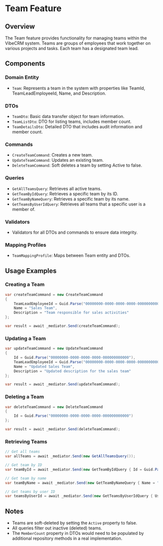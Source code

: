 # Team Feature

## Overview
The Team feature provides functionality for managing teams within the VibeCRM system. Teams are groups of employees that work together on various projects and tasks. Each team has a designated team lead.

## Components

### Domain Entity
- `Team`: Represents a team in the system with properties like TeamId, TeamLeadEmployeeId, Name, and Description.

### DTOs
- `TeamDto`: Basic data transfer object for team information.
- `TeamListDto`: DTO for listing teams, includes member count.
- `TeamDetailsDto`: Detailed DTO that includes audit information and member count.

### Commands
- `CreateTeamCommand`: Creates a new team.
- `UpdateTeamCommand`: Updates an existing team.
- `DeleteTeamCommand`: Soft deletes a team by setting Active to false.

### Queries
- `GetAllTeamsQuery`: Retrieves all active teams.
- `GetTeamByIdQuery`: Retrieves a specific team by its ID.
- `GetTeamByNameQuery`: Retrieves a specific team by its name.
- `GetTeamsByUserIdQuery`: Retrieves all teams that a specific user is a member of.

### Validators
- Validators for all DTOs and commands to ensure data integrity.

### Mapping Profiles
- `TeamMappingProfile`: Maps between Team entity and DTOs.

## Usage Examples

### Creating a Team
```csharp
var createTeamCommand = new CreateTeamCommand
{
    TeamLeadEmployeeId = Guid.Parse("00000000-0000-0000-0000-000000000000"),
    Name = "Sales Team",
    Description = "Team responsible for sales activities"
};

var result = await _mediator.Send(createTeamCommand);
```

### Updating a Team
```csharp
var updateTeamCommand = new UpdateTeamCommand
{
    Id = Guid.Parse("00000000-0000-0000-0000-000000000000"),
    TeamLeadEmployeeId = Guid.Parse("00000000-0000-0000-0000-000000000000"),
    Name = "Updated Sales Team",
    Description = "Updated description for the sales team"
};

var result = await _mediator.Send(updateTeamCommand);
```

### Deleting a Team
```csharp
var deleteTeamCommand = new DeleteTeamCommand
{
    Id = Guid.Parse("00000000-0000-0000-0000-000000000000")
};

var result = await _mediator.Send(deleteTeamCommand);
```

### Retrieving Teams
```csharp
// Get all teams
var allTeams = await _mediator.Send(new GetAllTeamsQuery());

// Get team by ID
var teamById = await _mediator.Send(new GetTeamByIdQuery { Id = Guid.Parse("00000000-0000-0000-0000-000000000000") });

// Get team by name
var teamByName = await _mediator.Send(new GetTeamByNameQuery { Name = "Sales Team" });

// Get teams by user ID
var teamsByUserId = await _mediator.Send(new GetTeamsByUserIdQuery { UserId = Guid.Parse("00000000-0000-0000-0000-000000000000") });
```

## Notes
- Teams are soft-deleted by setting the `Active` property to false.
- All queries filter out inactive (deleted) teams.
- The `MemberCount` property in DTOs would need to be populated by additional repository methods in a real implementation.
